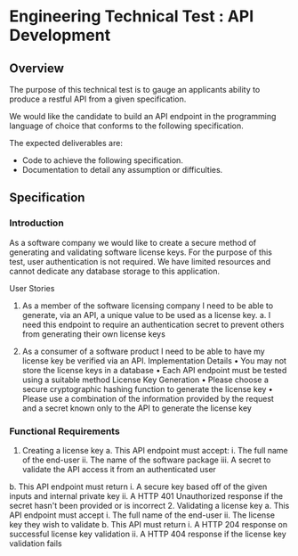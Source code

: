 # Engineering Technical Test : API Development

## Overview

The purpose of this technical test is to gauge an applicants ability to produce a restful API from a
given specification.

We would like the candidate to build an API endpoint in the programming language of choice that
conforms to the following specification.

The expected deliverables are:
- Code to achieve the following specification.
- Documentation to detail any assumption or difficulties.

## Specification

### Introduction

As a software company we would like to create a secure method of generating and validating
software license keys. For the purpose of this test, user authentication is not required.
We have limited resources and cannot dedicate any database storage to this application.

User Stories

1. As a member of the software licensing company I need to be able to generate, via an API, a
unique value to be used as a license key.
a. I need this endpoint to require an authentication secret to prevent others from
generating their own license keys

2. As a consumer of a software product I need to be able to have my license key be verified via
an API.
Implementation Details
• You may not store the license keys in a database
• Each API endpoint must be tested using a suitable method
License Key Generation
• Please choose a secure cryptographic hashing function to generate the license key
• Please use a combination of the information provided by the request and a secret known only to
the API to generate the license key

### Functional Requirements

1. Creating a license key
a. This API endpoint must accept:
i. The full name of the end-user
ii. The name of the software package
iii. A secret to validate the API access it from an authenticated user

b. This API endpoint must return
i. A secure key based off of the given inputs and internal private key
ii. A HTTP 401 Unauthorized response if the secret hasn't been provided or is
incorrect
2. Validating a license key
a. This API endpoint must accept
i. The full name of the end-user
ii. The license key they wish to validate
b. This API must return
i. A HTTP 204 response on successful license key validation
ii. A HTTP 404 response if the license key validation fails